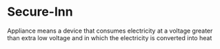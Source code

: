 # Secure-Inn
Appliance means a device that consumes electricity at a voltage greater than extra low voltage and in which the electricity is converted into heat

